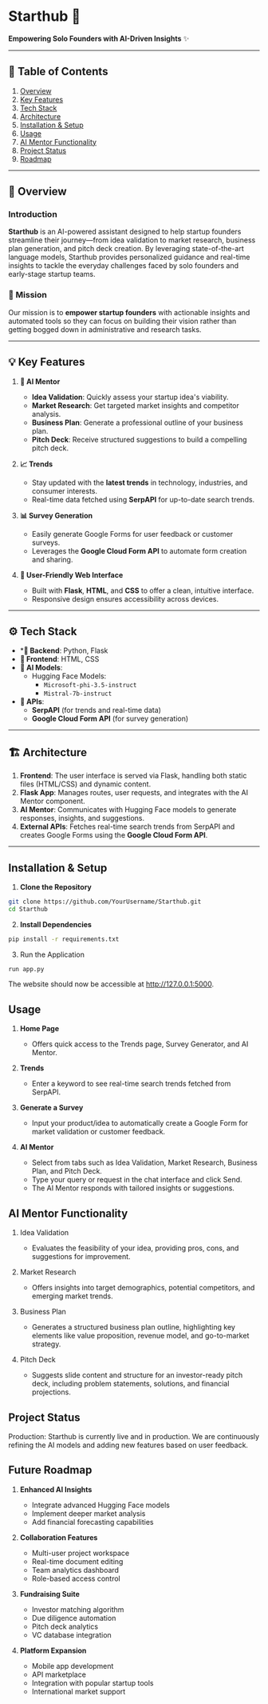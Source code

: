 # Starthub 🚀
**Empowering Solo Founders with AI-Driven Insights** ✨

---

## 📑 Table of Contents
1. [Overview](#-overview)  
2. [Key Features](#-key-features)  
3. [Tech Stack](#%EF%B8%8F-tech-stack)  
4. [Architecture](#%EF%B8%8F-architecture)  
5. [Installation & Setup](#installation--setup)  
6. [Usage](#usage)  
7. [AI Mentor Functionality](#ai-mentor-functionality)  
8. [Project Status](#project-status)  
9. [Roadmap](#roadmap)  
  
---

## 🎯 Overview

### Introduction

**Starthub** is an AI-powered assistant designed to help startup founders streamline their journey—from idea validation to market research, business plan generation, and pitch deck creation. By leveraging state-of-the-art language models, Starthub provides personalized guidance and real-time insights to tackle the everyday challenges faced by solo founders and early-stage startup teams.

### 🌟 Mission

Our mission is to **empower startup founders** with actionable insights and automated tools so they can focus on building their vision rather than getting bogged down in administrative and research tasks.

---


## 💡 Key Features

1. **🤖 AI Mentor**
    - **Idea Validation**: Quickly assess your startup idea's viability.  
    - **Market Research**: Get targeted market insights and competitor analysis.  
    - **Business Plan**: Generate a professional outline of your business plan.  
    - **Pitch Deck**: Receive structured suggestions to build a compelling pitch deck.

2. **📈 Trends**
    - Stay updated with the **latest trends** in technology, industries, and consumer interests.  
    - Real-time data fetched using **SerpAPI** for up-to-date search trends.

3. **📊 Survey Generation**
    - Easily generate Google Forms for user feedback or customer surveys.  
    - Leverages the **Google Cloud Form API** to automate form creation and sharing.

4. **🎨 User-Friendly Web Interface**
    - Built with **Flask**, **HTML**, and **CSS** to offer a clean, intuitive interface.  
    - Responsive design ensures accessibility across devices.

---

## ⚙️ Tech Stack

- ***🔧 Backend**: Python, Flask  
- **🎨 Frontend**: HTML, CSS  
- **🧠 AI Models**:  
  - Hugging Face Models:
     - `Microsoft-phi-3.5-instruct`
     - `Mistral-7b-instruct`
- **🔌 APIs**:
  - **SerpAPI** (for trends and real-time data)
  - **Google Cloud Form API** (for survey generation)

---

## 🏗️ Architecture

1. **Frontend**: The user interface is served via Flask, handling both static files (HTML/CSS) and dynamic content.  
2. **Flask App**: Manages routes, user requests, and integrates with the AI Mentor component.  
3. **AI Mentor**: Communicates with Hugging Face models to generate responses, insights, and suggestions.  
4. **External APIs**: Fetches real-time search trends from SerpAPI and creates Google Forms using the **Google Cloud Form API**.

---

## Installation & Setup

1. **Clone the Repository**

```bash
git clone https://github.com/YourUsername/Starthub.git
cd Starthub
```

2. **Install Dependencies**

```bash
pip install -r requirements.txt
```

3. Run the Application

```bash
run app.py
```

The website should now be accessible at http://127.0.0.1:5000.

## Usage

1. **Home Page**

    - Offers quick access to the Trends page, Survey Generator, and AI Mentor.

2. **Trends**

    - Enter a keyword to see real-time search trends fetched from SerpAPI.

3. **Generate a Survey**

    - Input your product/idea to automatically create a Google Form for market validation or customer feedback.

4. **AI Mentor**

    - Select from tabs such as Idea Validation, Market Research, Business Plan, and Pitch Deck.
    - Type your query or request in the chat interface and click Send.
    - The AI Mentor responds with tailored insights or suggestions.
    
## AI Mentor Functionality

1. Idea Validation

    - Evaluates the feasibility of your idea, providing pros, cons, and suggestions for improvement.

2. Market Research

    - Offers insights into target demographics, potential competitors, and emerging market trends.

3. Business Plan

    - Generates a structured business plan outline, highlighting key elements like value proposition, revenue model, and go-to-market strategy.

4. Pitch Deck

    - Suggests slide content and structure for an investor-ready pitch deck, including problem statements, solutions, and financial projections.


## Project Status
Production: Starthub is currently live and in production. We are continuously refining the AI models and adding new features based on user feedback.


## Future Roadmap

1. **Enhanced AI Insights**
    - Integrate advanced Hugging Face models
    - Implement deeper market analysis
    - Add financial forecasting capabilities


2. **Collaboration Features**
    - Multi-user project workspace
    - Real-time document editing
    - Team analytics dashboard
    - Role-based access control

3. **Fundraising Suite**
    - Investor matching algorithm
    - Due diligence automation
    - Pitch deck analytics
    - VC database integration

4. **Platform Expansion**
    - Mobile app development
    - API marketplace
    - Integration with popular startup tools
    - International market support
